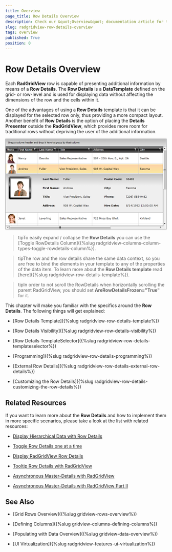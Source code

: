 ```yaml
---
title: Overview
page_title: Row Details Overview
description: Check our &quot;Overview&quot; documentation article for the RadGridView {{ site.framework_name }} control.
slug: radgridview-row-details-overview
tags: overview
published: True
position: 0
---
```


# Row Details Overview

Each __RadGridView__ row is capable of presenting additional information by means of a __Row Details__. The __Row Details__ is a __DataTemplate__ defined on the grid- or row-level and is used for displaying data without affecting the dimensions of the row and the cells within it.

One of the advantages of using a __Row Details__ template is that it can be displayed for the selected row only, thus providing a more compact layout. Another benefit of __Row Details__ is the option of placing the __Details Presenter__ outside the __RadGridView__, which provides more room for traditional rows without depriving the user of the additional information.

![Telerik {{ site.framework_name }} DataGrid RowDetails 1](images/RadGridView_RowDetails_1.png)

>tipTo easily expand / collapse the __Row Details__ you can use the [Toggle RowDetails Column]({%slug radgridview-columns-column-types-toggle-rowdetails-column%}).
	
>tipThe row and the row details share the same data context, so you are free to bind the elements in your template to any of the properties of the data item. To learn more about the __Row Details template__ read [here]({%slug radgridview-row-details-template%}).
	
>tipIn order to not scroll the RowDetails when horizontally scrolling the parent RadGridView, you should set __AreRowDetailsFrozen="True"__ for it.

This chapter will make you familiar with the specifics around the __Row Details__. The following things will get explained:

* [Row Details Template]({%slug radgridview-row-details-template%})

* [Row Details Visibility]({%slug radgridview-row-details-visibility%})

* [Row Details TemplateSelector]({%slug radgridview-row-details-templateselector%})

* [Programming]({%slug radgridview-row-details-programming%})

* [External Row Details]({%slug radgridview-row-details-external-row-details%})

* [Customizing the Row Details]({%slug radgridview-row-details-customizing-the-row-details%})

## Related Resources

If you want to learn more about the __Row Details__ and how to implement them in more specific scenarios, please take a look at the list with related resources:

* [Display Hierarchical Data with Row Details](http://blogs.telerik.com/rossenhristov/posts/09-07-30/how-to-display-hierarchical-data-with-row-details-radgridview-for-silverlight.aspx)

* [Toggle Row Details one at a time](http://blogs.telerik.com/rossenhristov/posts/09-12-01/how-to-toggle-row-details-one-at-a-time-with-telerik-radgridview-for-silverlight.aspx)

* [Display RadGridView Row Details](http://blogs.telerik.com/rossenhristov/posts/09-12-11/how-to-display-radgridview-row-details-with-radwindow-for-silverlight.aspx)

* [Tooltip Row Details with RadGridView](http://blogs.telerik.com/rossenhristov/posts/09-12-19/how-to-tooltip-row-details-with-radgridview-for-silverlight.aspx)

* [Asynchronous Master-Details with RadGridView](http://blogs.telerik.com/rossenhristov/posts/10-01-07/asynchronous-master-details-with-radgridview-for-silverlight-and-wcf-ria-services.aspx)

* [Asynchronous Master-Details with RadGridView Part II](http://blogs.telerik.com/rossenhristov/posts/10-01-08/radgridview-for-silverlight-and-wcf-ria-services-part-ii-basic-editing-support.aspx)

## See Also

 * [Grid Rows Overview]({%slug gridview-rows-overview%})

 * [Defining Columns]({%slug gridview-columns-defining-columns%})

 * [Populating with Data Overview]({%slug gridview-data-overview%})

 * [UI Virtualization]({%slug radgridview-features-ui-virtualization%})
